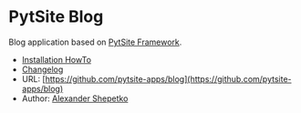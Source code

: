 # PytSite Blog

Blog application based on [PytSite Framework](https://pytsite.xyz).

* [Installation HowTo](https://github.com/pytsite-apps/blog-install)
* [Changelog](CHANGELOG.md)
* URL: [https://github.com/pytsite-apps/blog](https://github.com/pytsite-apps/blog)
* Author: [Alexander Shepetko](https://shepetko.com)
